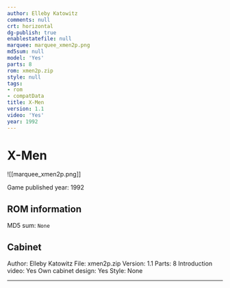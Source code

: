 ```yaml
---
author: Elleby Katowitz
comments: null
crt: horizontal
dg-publish: true
enablestatefile: null
marquee: marquee_xmen2p.png
md5sum: null
model: 'Yes'
parts: 8
rom: xmen2p.zip
style: null
tags:
- rom
- compatData
title: X-Men
version: 1.1
video: 'Yes'
year: 1992
---
```


# X-Men

![[marquee_xmen2p.png]]

Game published year: 1992

## ROM information

MD5 sum: `None` 

## Cabinet

Author: Elleby Katowitz
File: xmen2p.zip
Version: 1.1
Parts: 8
Introduction video: Yes
Own cabinet design: Yes
Style: None

---
